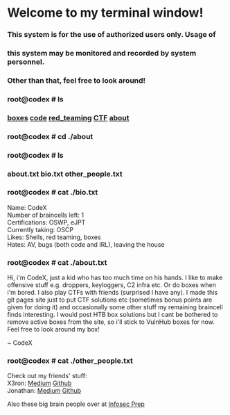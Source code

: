 # Welcome to my terminal window!                                                               
###  This system is for the use of authorized users only.  Usage of   
###  this system may be monitored and recorded by system personnel.                                                                   
###           Other than that, feel free to look around!  
### root@codex # ls
### [boxes](./boxes.md) [code](./code.md) [red_teaming](./red_teaming.md) [CTF](./ctf.md) [about](./about.md)
### root@codex # cd ./about
### root@codex # ls
### about.txt bio.txt other_people.txt
### root@codex # cat ./bio.txt

Name: CodeX  
Number of braincells left: 1  
Certifications: OSWP, eJPT  
Currently taking: OSCP  
Likes: Shells, red teaming, boxes  
Hates: AV, bugs (both code and IRL), leaving the house  

### root@codex # cat ./about.txt
Hi, i'm CodeX, just a kid who has too much time on his hands. I like to make offensive stuff e.g. droppers, keyloggers, C2 infra etc. Or do boxes when i'm bored. I also play 
CTFs with friends (surprised I have any). I made this git pages site just to put CTF solutions etc (sometimes bonus points are given for doing it) and occasionally some other
stuff my remaining braincell finds interesting. I would post HTB box solutions but I cant be bothered to remove active boxes from the site, so i'll stick to VulnHub boxes
for now. Feel free to look around my box!

~ CodeX
### root@codex # cat ./other_people.txt
Check out my friends' stuff:  
X3ron: [Medium](https://medium.com/@X3ron) [Github](https://github.com/incursi0n)  
Jonathan: [Medium](https://medium.com/@jonoans) [Github](https://github.com/Jonoans)  

Also these big brain people over at [Infosec Prep](https://discord.gg/FBnEgHmce6)



